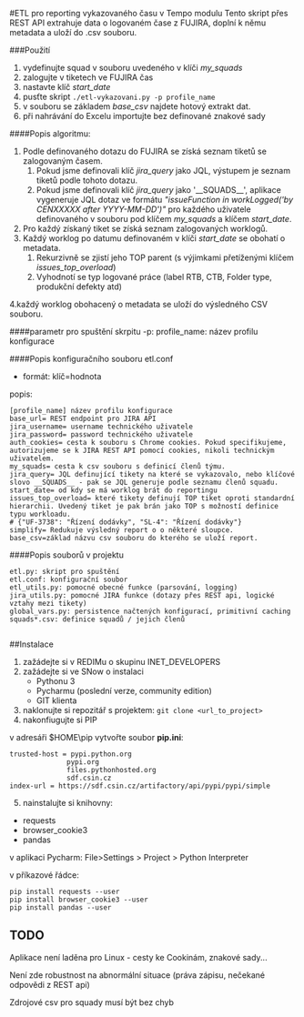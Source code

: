 #ETL pro reporting vykazovaného času v Tempo modulu
Tento skript přes REST API extrahuje data o logovaném čase z FUJIRA, doplní k němu metadata a uloží do .csv souboru.


###Použití
1. vydefinujte squad v souboru uvedeného v klíči _my_squads_
2. zalogujte v tiketech ve FUJIRA čas
3. nastavte klíč _start_date_
4. pusťte skript 
```./etl-vykazovani.py -p profile_name```
5. v souboru se základem _base_csv_ najdete hotový extrakt dat.
6. při nahrávání do Excelu importujte bez definované znakové sady

####Popis algoritmu:
1. Podle definovaného dotazu do FUJIRA se získá seznam tiketů se zalogovaným časem.
   1. Pokud jsme definovali klíč _jira_query_ jako JQL, výstupem je seznam tiketů podle tohoto dotazu. 
   2. Pokud jsme definovali klíč _jira_query_ jako '\_\_SQUADS\_\_', aplikace vygeneruje JQL dotaz ve formátu _"issueFunction in workLogged('by CENXXXXX after YYYY-MM-DD')"_ pro každého uživatele definovaného v souboru pod klíčem _my_squads_ a klíčem _start_date_.
2. Pro každý získaný tiket se získá seznam zalogovaných worklogů.
3. Každý worklog po datumu definovaném v klíči _start_date_ se obohatí o metadata.
    1. Rekurzivně se zjistí jeho TOP parent (s výjimkami přetíženými klíčem _issues_top_overload_)
    2. Vyhodnotí se typ logované práce (label RTB, CTB, Folder type, produkční defekty atd)

4.každý worklog obohacený o metadata se uloží do výsledného CSV souboru.

####parametr pro spuštění skrpitu -p:
profile_name: název profilu konfigurace

####Popis konfiguračního souboru etl.conf
- formát: klíč=hodnota

popis:
```
[profile_name] název profilu konfigurace
base_url= REST endpoint pro JIRA API
jira_username= username technického uživatele
jira_password= password technického uživatele
auth_cookies= cesta k souboru s Chrome cookies. Pokud specifikujeme, autorizujeme se k JIRA REST API pomocí cookies, nikoli technickým uživatelem.
my_squads= cesta k csv souboru s definicí členů týmu.
jira_query= JQL definující tikety na které se vykazovalo, nebo klíčové slovo __SQUADS__ - pak se JQL generuje podle seznamu členů squadu.
start_date= od kdy se má worklog brát do reportingu
issues_top_overload= které tikety definují TOP tiket oproti standardní hierarchii. Uvedený tiket je pak brán jako TOP s možností definice typu workloadu.
# {"UF-3738": "Řízení dodávky", "SL-4": "Řízení dodávky"}
simplify= Redukuje výsledný report o o některé sloupce. 
base_csv=základ názvu csv souboru do kterého se uloží report.
```

####Popis souborů v projektu
```
etl.py: skript pro spuštění
etl.conf: konfigurační soubor
etl_utils.py: pomocné obecné funkce (parsování, logging)
jira_utils.py: pomocné JIRA funkce (dotazy přes REST api, logické vztahy mezi tikety)
global_vars.py: persistence načtených konfigurací, primitivní caching
squads*.csv: definice squadů / jejich členů


```

##Instalace
1. zažádejte si v REDIMu o skupinu INET_DEVELOPERS
2. zažádejte si ve SNow o instalaci
   -  Pythonu 3
   - Pycharmu (poslední verze, community edition)
   - GIT klienta   
3. naklonujte si repozitář s projektem:
```git clone <url_to_project>```
4. nakonfiugujte si PIP

v adresáři $HOME\pip vytvořte soubor **pip.ini**:
```global]
trusted-host = pypi.python.org
              pypi.org
              files.pythonhosted.org
              sdf.csin.cz
index-url = https://sdf.csin.cz/artifactory/api/pypi/pypi/simple
```
5. nainstalujte si knihovny:
- requests
- browser_cookie3
- pandas

v aplikaci Pycharm: File>Settings > Project > Python Interpreter

v příkazové řádce:
```
pip install requests --user
pip install browser_cookie3 --user
pip install pandas --user
```


## TODO
Aplikace není laděna pro Linux - cesty ke Cookinám, znakové sady...

Není zde robustnost na abnormální situace (práva zápisu, nečekané odpovědi z REST api)

Zdrojové csv pro squady musí být bez chyb

